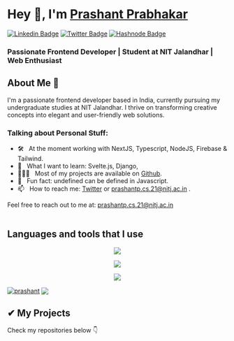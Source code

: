 
# Hey 👋, I'm [Prashant Prabhakar](https://portfolio-prash.vercel.app/) 

[![Linkedin Badge](https://img.shields.io/badge/LinkedIn-0077B5?style=for-the-badge&logo=linkedin&logoColor=white)](https://www.linkedin.com/in/prashant2403/)
[![Twitter Badge](https://img.shields.io/badge/Twitter-1DA1F2?style=for-the-badge&logo=twitter&logoColor=white)](https://twitter.com/prash2403)
[![Hashnode Badge](https://img.shields.io/badge/Hashnode-2962FF?style=for-the-badge&logo=hashnode&logoColor=white)]([https://blog.vikrantbhat.com/](https://hashnode.com/@Prash240303))


### Passionate Frontend Developer | Student at NIT Jalandhar | Web Enthusiast


## About Me 🚀
I'm a passionate frontend developer based in India, currently pursuing my undergraduate studies at NIT Jalandhar. I thrive on transforming creative concepts into elegant and user-friendly web solutions.

### Talking about Personal Stuff:

- 🛠 &nbsp; At the moment working with NextJS, Typescript, NodeJS, Firebase & Tailwind.
- 👀 &nbsp; What I want to learn: Svelte.js, Django, 
- 👨🏻‍💻 &nbsp; Most of my projects are available on [Github](https://github.com/prash240303).
- 👾 &nbsp; Fun fact: undefined can be defined in Javascript. <!-- > var some_var; undefined > some_var == undefined true > undefined = 'i am undefined' -->
- 📫 &nbsp; How to reach me: [Twitter](https://twitter.com/prash2403) or prashantp.cs.21@nitj.ac.in .

Feel free to reach out to me at: [prashantp.cs.21@nitj.ac.in](mailto:prashantp.cs.21@nitj.ac.in)
<br><br>


## Languages and tools that I use

<p align="center">
  <a href="https://skillicons.dev">
    <img src="https://skillicons.dev/icons?i=javascript,typescript,python,c,cpp" />
  </a>
</p>
<p align="center">
  <a href="https://skillicons.dev">
    <img src="https://skillicons.dev/icons?i=next,react,tailwind,nodejs,bootstrap,materialui" />
  </a>
</p>
<p align="center">
  <a href="https://skillicons.dev">
    <img src="https://skillicons.dev/icons?i=git,github,figma,netlify,vercel" />
  </a>
</p>



<div align="left">
 
<a href="https://github.com/anuraghazra/github-readme-stats"><img align="center" src="https://github-readme-streak-stats.herokuapp.com/?user=prash240303&theme=gotham&hide_border=true" alt="prashant" /></a> <a href="https://github.com/anuraghazra/convoychat"> <img align="center" src="https://github-readme-stats.vercel.app/api?username=prash240303&theme=gotham&show_icons=true&hide_border=true&hide_rank=true" /></a>
 
</div>

## ✔ My Projects
<p>
Check my repositories below 👇
</p>
</div>

